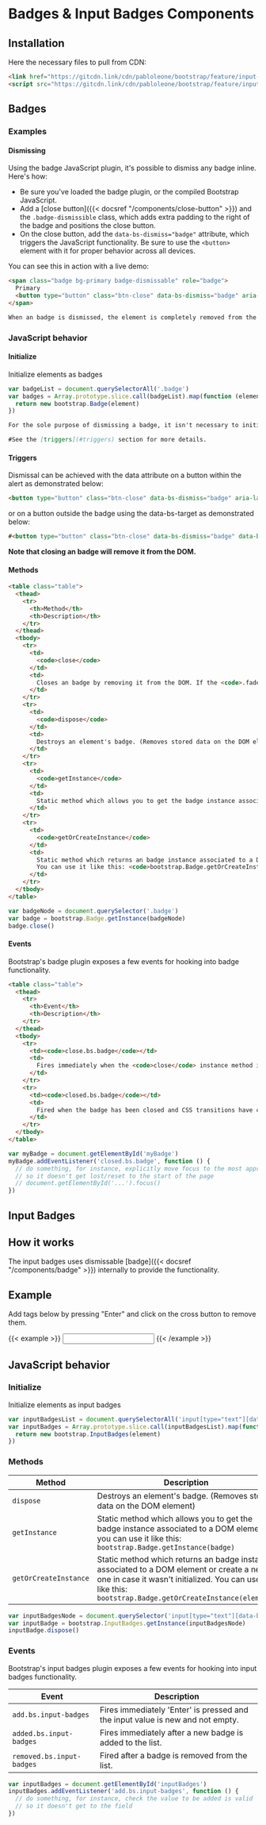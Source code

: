# Badges & Input Badges Components

## Installation

Here the necessary files to pull from CDN:

```html
<link href="https://gitcdn.link/cdn/pabloleone/bootstrap/feature/input-badges/dist/js/bootstrap-badges.min.js" rel="stylesheet">
<script src="https://gitcdn.link/cdn/pabloleone/bootstrap/feature/input-badges/dist/css/bootstrap-badges.min.css"></script>
```

## Badges

### Examples

#### Dismissing

Using the badge JavaScript plugin, it's possible to dismiss any badge inline. Here's how:

- Be sure you've loaded the badge plugin, or the compiled Bootstrap JavaScript.
- Add a [close button]({{< docsref "/components/close-button" >}}) and the `.badge-dismissible` class, which adds extra padding to the right of the badge and positions the close button.
- On the close button, add the `data-bs-dismiss="badge"` attribute, which triggers the JavaScript functionality. Be sure to use the `<button>` element with it for proper behavior across all devices.

You can see this in action with a live demo:

```html
<span class="badge bg-primary badge-dismissable" role="badge">
  Primary
  <button type="button" class="btn-close" data-bs-dismiss="badge" aria-label="Close"></button>
</span>
```

```markdown
When an badge is dismissed, the element is completely removed from the page structure. If a keyboard user dismisses the badge using the close button, their focus will suddenly be lost and, depending on the browser, reset to the start of the page/document. For this reason, we recommend including additional JavaScript that listens for the `closed.bs.badge` event and programmatically sets `focus()` to the most appropriate location in the page. If you're planning to move focus to a non-interactive element that normally does not receive focus, make sure to add `tabindex="-1"` to the element.
```

### JavaScript behavior

#### Initialize

Initialize elements as badges

```js
var badgeList = document.querySelectorAll('.badge')
var badges = Array.prototype.slice.call(badgeList).map(function (element) {
  return new bootstrap.Badge(element)
})
```

```markdown
For the sole purpose of dismissing a badge, it isn't necessary to initialize the component manually via the JS API. By making use of `data-bs-dismiss="badge"`, the component will be initialized automatically and properly dismissed.

#See the [triggers](#triggers) section for more details.
```

#### Triggers

Dismissal can be achieved with the data attribute on a button within the alert as demonstrated below:

```html
<button type="button" class="btn-close" data-bs-dismiss="badge" aria-label="Close"></button>
```

or on a button outside the badge using the data-bs-target as demonstrated below:

```html
#<button type="button" class="btn-close" data-bs-dismiss="badge" data-bs-target="#my-badge" aria-label="Close"></button>
```


**Note that closing an badge will remove it from the DOM.**

#### Methods

```html
<table class="table">
  <thead>
    <tr>
      <th>Method</th>
      <th>Description</th>
    </tr>
  </thead>
  <tbody>
    <tr>
      <td>
        <code>close</code>
      </td>
      <td>
        Closes an badge by removing it from the DOM. If the <code>.fade</code> and <code>.show</code> classes are present on the element, the badge will fade out before it is removed.
      </td>
    </tr>
    <tr>
      <td>
        <code>dispose</code>
      </td>
      <td>
        Destroys an element's badge. (Removes stored data on the DOM element)
      </td>
    </tr>
    <tr>
      <td>
        <code>getInstance</code>
      </td>
      <td>
        Static method which allows you to get the badge instance associated to a DOM element, you can use it like this: <code>bootstrap.Badge.getInstance(badge)</code>
      </td>
    </tr>
    <tr>
      <td>
        <code>getOrCreateInstance</code>
      </td>
      <td>
        Static method which returns an badge instance associated to a DOM element or create a new one in case it wasn't initialized.
        You can use it like this: <code>bootstrap.Badge.getOrCreateInstance(element)</code>
      </td>
    </tr>
  </tbody>
</table>
```

```js
var badgeNode = document.querySelector('.badge')
var badge = bootstrap.Badge.getInstance(badgeNode)
badge.close()
```

#### Events

Bootstrap's badge plugin exposes a few events for hooking into badge functionality.

```html
<table class="table">
  <thead>
    <tr>
      <th>Event</th>
      <th>Description</th>
    </tr>
  </thead>
  <tbody>
    <tr>
      <td><code>close.bs.badge</code></td>
      <td>
        Fires immediately when the <code>close</code> instance method is called.
      </td>
    </tr>
    <tr>
      <td><code>closed.bs.badge</code></td>
      <td>
        Fired when the badge has been closed and CSS transitions have completed.
      </td>
    </tr>
  </tbody>
</table>
```

```js
var myBadge = document.getElementById('myBadge')
myBadge.addEventListener('closed.bs.badge', function () {
  // do something, for instance, explicitly move focus to the most appropriate element,
  // so it doesn't get lost/reset to the start of the page
  // document.getElementById('...').focus()
})
```

## Input Badges

## How it works

The input badges uses dismissable [badge]({{< docsref "/components/badge" >}}) internally to provide the functionality.

## Example

Add tags below by pressing "Enter" and click on the cross button to remove them.

{{< example >}}
<input class="form-control" type="text" data-bs-badges="input-badges" data-bs-colour="secondary" data-bs-rounded="false">
{{< /example >}}

## JavaScript behavior

### Initialize

Initialize elements as input badges

```js
var inputBadgesList = document.querySelectorAll('input[type="text"][data-bs-badges="input-badges"]')
var inputBadges = Array.prototype.slice.call(inputBadgesList).map(function (element) {
  return new bootstrap.InputBadges(element)
})
```

### Methods

<table class="table">
  <thead>
    <tr>
      <th>Method</th>
      <th>Description</th>
    </tr>
  </thead>
  <tbody>
    <tr>
      <td>
        <code>dispose</code>
      </td>
      <td>
        Destroys an element's badge. (Removes stored data on the DOM element)
      </td>
    </tr>
    <tr>
      <td>
        <code>getInstance</code>
      </td>
      <td>
        Static method which allows you to get the badge instance associated to a DOM element, you can use it like this: <code>bootstrap.Badge.getInstance(badge)</code>
      </td>
    </tr>
    <tr>
      <td>
        <code>getOrCreateInstance</code>
      </td>
      <td>
        Static method which returns an badge instance associated to a DOM element or create a new one in case it wasn't initialized.
        You can use it like this: <code>bootstrap.Badge.getOrCreateInstance(element)</code>
      </td>
    </tr>
  </tbody>
</table>

```js
var inputBadgesNode = document.querySelector('input[type="text"][data-bs-badges="input-badges"]')
var inputBadge = bootstrap.InputBadges.getInstance(inputBadgesNode)
inputBadge.dispose()
```

### Events

Bootstrap's input badges plugin exposes a few events for hooking into input badges functionality.

<table class="table">
  <thead>
    <tr>
      <th>Event</th>
      <th>Description</th>
    </tr>
  </thead>
  <tbody>
    <tr>
      <td><code>add.bs.input-badges</code></td>
      <td>
        Fires immediately 'Enter' is pressed and the input value is new and not empty.
      </td>
    </tr>
    <tr>
      <td><code>added.bs.input-badges</code></td>
      <td>
        Fires immediately after a new badge is added to the list.
      </td>
    </tr>
    <tr>
      <td><code>removed.bs.input-badges</code></td>
      <td>
        Fired after a badge is removed from the list.
      </td>
    </tr>
  </tbody>
</table>

```js
var inputBadges = document.getElementById('inputBadges')
inputBadges.addEventListener('add.bs.input-badges', function () {
  // do something, for instance, check the value to be added is valid
  // so it doesn't get to the field
})
```

